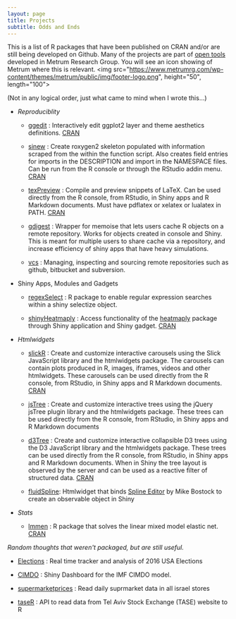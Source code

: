 ```yaml
---
layout: page
title: Projects
subtitle: Odds and Ends
---
```


This is a list of R packages that have been published on CRAN and/or are still being developed on Github. Many of the projects are part of [open tools](https://www.metrumrg.com/try-open-source-tools/) developed in Metrum Research Group. You will see an icon showing of Metrum where this is relevant. <img src="https://www.metrumrg.com/wp-content/themes/metrum/public/img/footer-logo.png", height="50", length="100">

(Not in any logical order, just what came to mind when I wrote this...)

- *Reproduciblity*
  - [ggedit](https://github.com/metrumresearchgroup/ggedit) : Interactively edit ggplot2 layer and theme aesthetics definitions. [CRAN](https://cran.r-project.org/web/packages/ggedit/index.html)

  - [sinew](https://github.com/metrumresearchgroup/sinew) : Create roxygen2 skeleton populated with information scraped from the within the function script. Also creates field entries for imports in the DESCRIPTION and import in the NAMESPACE files. Can be run from the R console or through the RStudio addin menu. [CRAN](https://cran.r-project.org/web/packages/sinew/index.html)

  - [texPreview](https://github.com/metrumresearchgroup/texPreview) : Compile and preview snippets of LaTeX. Can be used directly from the R console, from RStudio, in Shiny apps and R Markdown documents. Must have pdflatex or xelatex or lualatex in PATH. [CRAN](https://cran.r-project.org/web/packages/texPreview/index.html)

  - [gdigest](https://github.com/yonicd/gdigest) : Wrapper for memoise that lets users cache R objects on a remote repository. Works for objects created in console and Shiny. This is meant for multiple users to share cache via a repository, and increase efficiency of shiny apps that have heavy simulations. 

  - [vcs](https://github.com/metrumresearchgroup/vcs) : Managing, inspecting and sourcing remote repositories such as github, bitbucket and subversion.

- Shiny Apps, Modules and Gadgets
  - [regexSelect](https://github.com/yonicd/regexSelect) : R package to enable regular expression searches within a shiny selectize object.

  - [shinyHeatmaply](https://github.com/yonicd/shinyHeatmaply) : Access functionality of the [heatmaply](https://github.com/talgalili/heatmaply) package through Shiny application and Shiny gadget. [CRAN](https://cran.r-project.org/web/packages/shinyHeatmaply/index.html)

- *Htmlwidgets*

  - [slickR](https://github.com/metrumresearchgroup/slickR) : Create and customize interactive carousels using the Slick JavaScript library and the htmlwidgets package. The carousels can contain plots produced in R, images, iframes, videos and other htmlwidgets. These carousels can be used directly from the R console, from RStudio, in Shiny apps and R Markdown documents. [CRAN](https://cran.r-project.org/web/packages/slickR/index.html)

  - [jsTree](https://github.com/metrumresearchgroup/jsTree) : Create and customize interactive trees using the jQuery jsTree plugin library and the htmlwidgets package. These trees can be used directly from the R console, from RStudio, in Shiny apps and R Markdown documents

  - [d3Tree](https://github.com/metrumresearchgroup/d3Tree) : Create and customize interactive collapsible D3 trees using the D3 JavaScript library and the htmlwidgets package. These trees can be used directly from the R console, from RStudio, in Shiny apps and R Markdown documents. When in Shiny the tree layout is observed by the server and can be used as a reactive filter of structured data. [CRAN](https://cran.r-project.org/web/packages/d3Tree/index.html)

  - [fluidSpline](https://github.com/metrumresearchgroup/fluidSpline): Htmlwidget that binds [Spline Editor](https://bl.ocks.org/mbostock/4342190) by Mike Bostock to create an observable object in Shiny

- *Stats*
  - [lmmen](https://github.com/yonicd/lmmen) : R package that solves the linear mixed model elastic net. [CRAN](https://cran.r-project.org/web/packages/lmmen/index.html)


*Random thoughts that weren't packaged, but are still useful.*

- [Elections](https://github.com/yonicd/Elections) : Real time tracker and analysis of 2016 USA Elections

- [CIMDO](https://github.com/yonicd/CIMDO) : Shiny Dashboard for the IMF CIMDO model.

- [supermarketprices](https://github.com/yonicd/supermarketprices) : Read daily suprmarket data in all israel stores

- [taseR](https://github.com/yonicd/taseR) : API to read data from Tel Aviv Stock Exchange (TASE) website to R 
